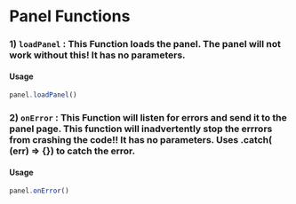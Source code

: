 # Panel Functions 

### 1) `loadPanel` : This Function loads the panel. The panel will not work without this! It has no parameters.

#### Usage
```javascript
panel.loadPanel()
```

### 2) `onError` : This Function will listen for errors and send it to the panel page. This function will inadvertently stop the errrors from crashing the code!! It has no parameters. Uses .catch( (err) => {}) to catch the error.

#### Usage
```javascript
panel.onError()
```